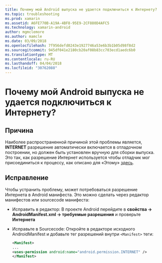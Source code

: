 ```yaml
---
title: Почему мой Android выпуска не удается подключиться к Интернету?
ms.topic: troubleshooting
ms.prod: xamarin
ms.assetid: A6FE770B-A19A-4BF8-95E9-2CF880D4AFC5
ms.technology: xamarin-android
author: mgmclemore
ms.author: mamcle
ms.date: 03/09/2018
ms.openlocfilehash: 7f956defd0243e1927746a53e6b3b1b05d98f8d2
ms.sourcegitcommit: 945df041e2180cb20af08b83cc703ecd1aedc6b0
ms.translationtype: MT
ms.contentlocale: ru-RU
ms.lasthandoff: 04/04/2018
ms.locfileid: "30762088"
---
```

# <a name="why-cant-my-android-release-build-connect-to-the-internet"></a>Почему мой Android выпуска не удается подключиться к Интернету?

## <a name="cause"></a>Причина

Наиболее распространенной причиной этой проблемы является, **INTERNET** разрешение автоматически включается в отладочном построении, но должен быть установлен вручную для сборки выпуска. Это так, как разрешение Интернет используется чтобы отладчик мог присоединиться к процессу, как описано для «Этому» [здесь](~/android/deploy-test/building-apps/build-process.md).


## <a name="fix"></a>Исправление

Чтобы устранить проблему, может потребоваться разрешение Интернета в Android манифеста. Это можно сделать через редактор манифестов или sourcecode манифеста:

-   Исправить в редактор: В проекте Android перейдите в **свойства -> AndroidManifest.xml -> требуемые разрешения** и проверьте **Интернета**

-   Исправьте в Sourcecode: Откройте в редакторе исходного AndroidManifest и добавьте тег разрешений внутри `<Manifest>` теги:

    ```xml
    <Manifest>
    ...
    <uses-permission android:name="android.permission.INTERNET" />
    </Manifest>
    ```
